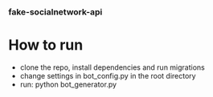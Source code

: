 ### fake-socialnetwork-api

# How to run

- clone the repo, install dependencies and run migrations
- change settings in bot_config.py in the root directory
- run: python bot_generator.py 
